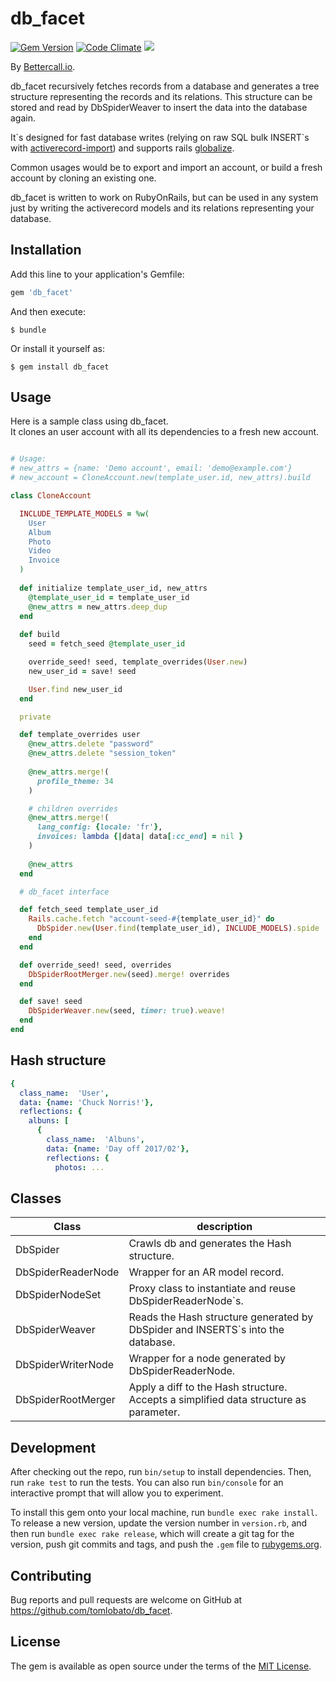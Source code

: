 # db_facet

[![Gem Version](https://badge.fury.io/rb/db_facet.svg)](https://badge.fury.io/rb/db_facet)
[![Code Climate](https://codeclimate.com/github/tomlobato/db_facet.svg)](https://codeclimate.com/github/tomlobato/db_facet)
![](http://ruby-gem-downloads-badge.herokuapp.com/db_facet?type=total&label=gem%20downloads)
 
By [Bettercall.io](https://bettercall.io/).

db_facet recursively fetches records from a database and generates a tree structure representing the records and its relations. This structure can be stored and read by DbSpiderWeaver to insert the data into the database again.  

It\`s designed for fast database writes (relying on raw SQL bulk INSERT\`s with [activerecord-import](https://github.com/zdennis/activerecord-import)) and supports rails [globalize](https://github.com/globalize/globalize).

Common usages would be to export and import an account, or build a fresh account by cloning an existing one.

db_facet is written to work on RubyOnRails, but can be used in any system just by writing the activerecord models and its relations representing your database.

## Installation

Add this line to your application's Gemfile:

```ruby
gem 'db_facet'
```

And then execute:

    $ bundle

Or install it yourself as:

    $ gem install db_facet

## Usage

Here is a sample class using db_facet.  
It clones an user account with all its dependencies to a fresh new account.

```ruby

# Usage:
# new_attrs = {name: 'Demo account', email: 'demo@example.com'}
# new_account = CloneAccount.new(template_user.id, new_attrs).build

class CloneAccount

  INCLUDE_TEMPLATE_MODELS = %w(
    User
    Album
    Photo
    Video
    Invoice    
  )
  
  def initialize template_user_id, new_attrs
    @template_user_id = template_user_id
    @new_attrs = new_attrs.deep_dup
  end
  
  def build 
    seed = fetch_seed @template_user_id

    override_seed! seed, template_overrides(User.new)
    new_user_id = save! seed

    User.find new_user_id
  end

  private

  def template_overrides user
    @new_attrs.delete "password"
    @new_attrs.delete "session_token"
   
    @new_attrs.merge!(
      profile_theme: 34
    )

    # children overrides
    @new_attrs.merge!(
      lang_config: {locale: 'fr'},
      invoices: lambda {|data| data[:cc_end] = nil }
    )
    
    @new_attrs
  end

  # db_facet interface

  def fetch_seed template_user_id
    Rails.cache.fetch "account-seed-#{template_user_id}" do
      DbSpider.new(User.find(template_user_id), INCLUDE_MODELS).spide
    end
  end

  def override_seed! seed, overrides
    DbSpiderRootMerger.new(seed).merge! overrides
  end

  def save! seed
    DbSpiderWeaver.new(seed, timer: true).weave!
  end
end
```

## Hash structure

```yml
{
  class_name:  'User',
  data: {name: 'Chuck Norris!'},
  reflections: {
    albuns: [
      {
        class_name:  'Albuns',
        data: {name: 'Day off 2017/02'},
        reflections: {
          photos: ...

```

## Classes

Class      | description
-------------|-------------------------------------------------------------------------------------------------
DbSpider         | Crawls db and generates the Hash structure.
DbSpiderReaderNode  | Wrapper for an AR model record.
DbSpiderNodeSet  | Proxy class to instantiate and reuse DbSpiderReaderNode\`s.
DbSpiderWeaver| Reads the Hash structure generated by DbSpider and INSERTS`s into the database.
DbSpiderWriterNode  | Wrapper for a node generated by DbSpiderReaderNode.
DbSpiderRootMerger  | Apply a diff to the Hash structure. Accepts a simplified data structure as parameter.

## Development

After checking out the repo, run `bin/setup` to install dependencies. Then, run `rake test` to run the tests. You can also run `bin/console` for an interactive prompt that will allow you to experiment.

To install this gem onto your local machine, run `bundle exec rake install`. To release a new version, update the version number in `version.rb`, and then run `bundle exec rake release`, which will create a git tag for the version, push git commits and tags, and push the `.gem` file to [rubygems.org](https://rubygems.org).

## Contributing

Bug reports and pull requests are welcome on GitHub at https://github.com/tomlobato/db_facet.


## License

The gem is available as open source under the terms of the [MIT License](http://opensource.org/licenses/MIT).

